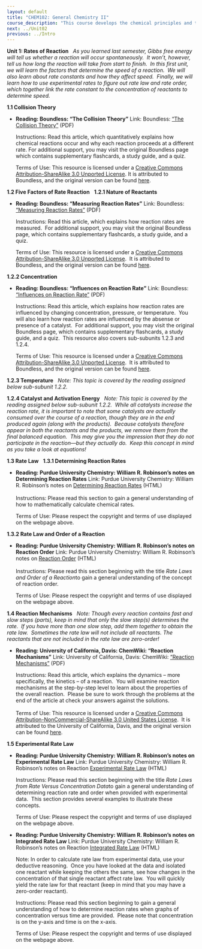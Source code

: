 ```yaml
---
layout: default
title: "CHEM102: General Chemistry II"
course_description: "This course develops the chemical principles and theories that are used in a variety of practical applications. Topics include chemical kinetics, solution chemistry, chemical equilibrium, acids, bases, and buffers, electrochemistry, nuclear chemistry, and an introduction to organic chemistry."
next: ../Unit02
previous: ../Intro
---
```

**Unit 1: Rates of Reaction** <span id="1"></span> 
*As you learned last semester, Gibbs free energy will tell us whether a
reaction will occur spontaneously.  It won’t, however, tell us how long
the reaction will take from start to finish.  In this first unit, we
will learn the factors that determine the speed of a reaction.  We will
also learn about rate constants and how they affect speed.  Finally, we
will learn how to use experimental rates to figure out rate law and rate
order, which together link the rate constant to the concentration of
reactants to determine speed.*

**1.1 Collision Theory** <span id="1.1"></span> 
-   **Reading: Boundless: “The Collision Theory”**
    Link: Boundless: [“The Collision
    Theory”](http://www.saylor.org/site/wp-content/uploads/2013/03/CHEM102-1.1-CollisionTheory.pdf) (PDF)  
      
     Instructions: Read this article, which quantitatively explains how
    chemical reactions occur and why each reaction proceeds at a
    different rate. For additional support, you may visit the original
    Boundless page which contains supplementary flashcards, a study
    guide, and a quiz.  
      
     Terms of Use: This resource is licensed under a [Creative Commons
    Attribution-ShareAlike 3.0 Unported
    License](http://creativecommons.org/licenses/by-sa/3.0/). It is
    attributed to Boundless, and the original version can be
    found [here](https://www.boundless.com/chemistry/chemical-kinetics/activation-energy-and-temperature-dependence/collision-theory/).

**1.2 Five Factors of Rate Reaction** <span id="1.2"></span> 
**1.2.1 Nature of Reactants** <span id="1.2.1"></span> 
-   **Reading: Boundless: “Measuring Reaction Rates”**
    Link: Boundless: [“Measuring Reaction
    Rates”](http://www.saylor.org/site/wp-content/uploads/2013/03/CHEM102-1.2.1-Measuring-Reaction-Rates.pdf)
    (PDF)  
      
     Instructions: Read this article, which explains how reaction rates
    are measured.  For additional support, you may visit the original
    Boundless page, which contains supplementary flashcards, a study
    guide, and a quiz.  
      
     Terms of Use: This resource is licensed under a [Creative Commons
    Attribution-ShareAlike 3.0 Unported
    License](http://creativecommons.org/licenses/by-sa/3.0/).  It is
    attributed to Boundless, and the original version can be found
    [here](https://www.boundless.com/chemistry/chemical-kinetics/reaction-rates/measuring-reaction-rates/).

**1.2.2 Concentration** <span id="1.2.2"></span> 
-   **Reading: Boundless: “Influences on Reaction Rate”**
    Link: Boundless: [“Influences on Reaction
    Rate”](http://www.saylor.org/site/wp-content/uploads/2013/03/CHEM102-1.2.2-Influences-on-Reaction-Rates.pdf)
    (PDF)  
      
     Instructions: Read this article, which explains how reaction rates
    are influenced by changing concentration, pressure, or temperature.
     You will also learn how reaction rates are influenced by the
    absense or presence of a catalyst.  For additional support, you may
    visit the original Boundless page, which contains supplementary
    flashcards, a study guide, and a quiz.  This resource also covers
    sub-subunits 1.2.3 and 1.2.4.  
      
     Terms of Use: This resource is licensed under a [Creative Commons
    Attribution-ShareAlike 3.0 Unported
    License](http://creativecommons.org/licenses/by-sa/3.0/).  It is
    attributed to Boundless, and the original version can be found
    [here](https://www.boundless.com/chemistry/chemical-kinetics/reaction-rates/influences-on-reaction-rate/).

**1.2.3 Temperature** <span id="1.2.3"></span> 
*Note: This topic is covered by the reading assigned below sub-subunit
1.2.2.*

**1.2.4 Catalyst and Activation Energy** <span id="1.2.4"></span> 
*Note: This topic is covered by the reading assigned below sub-subunit
1.2.2.  While all catalysts increase the reaction rate, it is important
to note that some catalysts are actually consumed over the course of a
reaction, though they are in the end produced again (along with the
products).  Because catalysts therefore appear in both the reactants and
the products, we remove them from the final balanced equation.  This may
give you the impression that they do not participate in the reaction—but
they actually do.  Keep this concept in mind as you take a look at
equations!*

**1.3 Rate Law** <span id="1.3"></span> 
**1.3.1 Determining Reaction Rates** <span id="1.3.1"></span> 
-   **Reading: Purdue University Chemistry: William R. Robinson’s notes
    on Determining Reaction Rates**
    Link: Purdue University Chemistry: William R. Robinson’s notes on
    [Determining Reaction
    Rates](http://www.chem.purdue.edu/gchelp/howtosolveit/Kinetics/CalculatingRates.html) (HTML)  
        
     Instructions: Please read this section to gain a general
    understanding of how to mathematically calculate chemical rates.  
      
     Terms of Use: Please respect the copyright and terms of use
    displayed on the webpage above.

**1.3.2 Rate Law and Order of a Reaction** <span id="1.3.2"></span> 
-   **Reading: Purdue University Chemistry: William R. Robinson’s notes
    on Reaction Order**
    Link: Purdue University Chemistry: William R. Robinson’s notes on
    [Reaction
    Order](http://www.chem.purdue.edu/gchelp/howtosolveit/Kinetics/ReactionOrder.html) (HTML)  
        
     Instructions: Please read this section beginning with the title
    *Rate Laws and Order of a Reaction*to gain a general understanding
    of the concept of reaction order.    
      
     Terms of Use: Please respect the copyright and terms of use
    displayed on the webpage above.

**1.4 Reaction Mechanisms** <span id="1.4"></span> 
*Note: Though every reaction contains fast and slow steps (parts), keep
in mind that only the slow step(s) determines the rate.  If you have
more than one slow step, add them together to obtain the rate law.
 Sometimes the rate law will not include all reactants. The reactants
that are not included in the rate law are zero-order!*

-   **Reading: University of California, Davis: ChemWiki: “Reaction
    Mechanisms”**
    Link: University of California, Davis: ChemWiki: [“Reaction
    Mechanisms”](http://www.saylor.org/site/wp-content/uploads/2013/03/CHEM102-1.4-Reaction-Mechanisms.pdf)
    (PDF)  
      
     Instructions: Read this article, which explains the dynamics – more
    specifically, the kinetics – of a reaction.  You will examine
    reaction mechanisms at the step-by-step level to learn about the
    properties of the overall reaction.  Please be sure to work through
    the problems at the end of the article at check your answers against
    the solutions.  
        
     Terms of Use: This resource is licensed under a [Creative Commons
    Attribution-NonCommercial-ShareAlike 3.0 United States
    License](http://creativecommons.org/licenses/by-nc-sa/3.0/us/).  It
    is attributed to the University of California, Davis, and the
    original version can be
    found [here](http://chemwiki.ucdavis.edu/Physical_Chemistry/Kinetics/Rate_Laws/Reaction_Mechanisms/Reaction_Mechanisms).

**1.5 Experimental Rate Law** <span id="1.5"></span> 
-   **Reading: Purdue University Chemistry: William R. Robinson’s notes
    on Experimental Rate Law**
    Link: Purdue University Chemistry: William R. Robinson’s notes on
    Reaction [Experimental Rate
    Law](http://www.chem.purdue.edu/gchelp/howtosolveit/Kinetics/DifferentialRateLaws.html) (HTML)  
      
     Instructions: Please read this section beginning with the title
    *Rate Laws from Rate Versus Concentration Data*to gain a general
    understanding of determining reaction rate and order when provided
    with experimental data.  This section provides several examples to
    illustrate these concepts.    
      
     Terms of Use: Please respect the copyright and terms of use
    displayed on the webpage above.

-   **Reading: Purdue University Chemistry: William R. Robinson’s notes
    on Integrated Rate Law**
    Link: Purdue University Chemistry: William R. Robinson’s notes on
    Reaction [Integrated Rate
    Law](http://www.chem.purdue.edu/gchelp/howtosolveit/Kinetics/IntegratedRateLaws.html) (HTML)  
      
     Note: In order to calculate rate law from experimental data, use
    your deductive reasoning.  Once you have looked at the data and
    isolated one reactant while keeping the others the same, see how
    changes in the concentration of that single reactant affect rate
    law.  You will quickly yield the rate law for that reactant (keep in
    mind that you may have a zero-order reactant).    
      
     Instructions: Please read this section beginning to gain a general
    understanding of how to determine reaction rates when graphs of
    concentration versus time are provided.  Please note that
    concentration is on the y-axis and time is on the x-axis.    
      
     Terms of Use: Please respect the copyright and terms of use
    displayed on the webpage above.  


